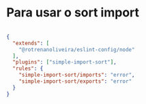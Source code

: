 # Para usar o sort import

```json

{
  "extends": [
    "@rotrenanoliveira/eslint-config/node"
  ],
  "plugins": ["simple-import-sort"],
  "rules": {
    "simple-import-sort/imports": "error",
    "simple-import-sort/exports": "error"
  }
}

```